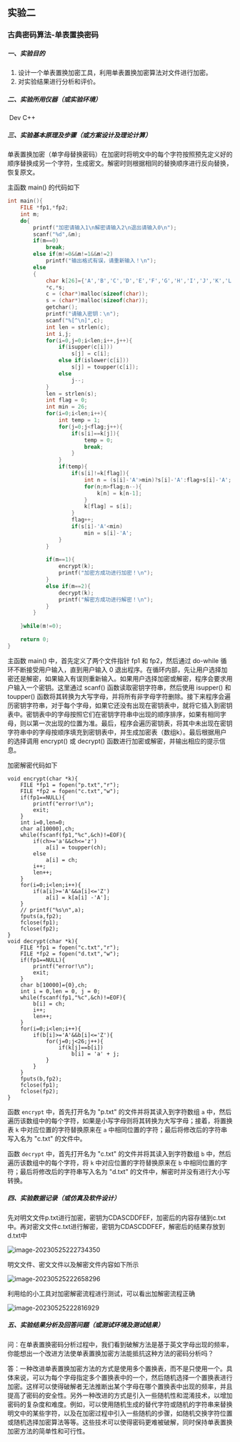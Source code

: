 ## 实验二

### 古典密码算法-单表置换密码

##### 一、实验目的

1. 设计一个单表置换加密工具，利用单表置换加密算法对文件进行加密。
2.  对实验结果进行分析和评价。

##### 二、实验所用仪器（或实验环境）

​	Dev C++

##### 三、实验基本原理及步骤（或方案设计及理论计算）

单表置换加密（单字母替换密码）在加密时将明文中的每个字符按照预先定义好的顺序替换成另一个字符，生成密文。解密时则根据相同的替换顺序进行反向替换，恢复原文。

主函数 main() 的代码如下

```c
int main(){
    FILE *fp1,*fp2;
    int m;
    do{
	    printf("加密请输入1\n解密请输入2\n退出请输入0\n");
	    scanf("%d",&m);
	    if(m==0)
			break;
		else if(m!=0&&m!=1&&m!=2)
			printf("输出格式有误，请重新输入！\n");
		else
		{
			char k[26]={'A','B','C','D','E','F','G','H','I','J','K','L','M','N','O','P','Q','R','S','T','U','V','W','X','Y','Z'},
	    	*c,*s;
	    	c = (char*)malloc(sizeof(char));
	    	s = (char*)malloc(sizeof(char));
			getchar();
		    printf("请输入密钥：\n");    
		    scanf("%[^\n]",c);
		    int len = strlen(c);
		    int i,j;
		    for(i=0,j=0;i<len;i++,j++){
		        if(isupper(c[i]))
		            s[j] = c[i];
		        else if(islower(c[i]))
		            s[j] = toupper(c[i]);
		        else
		            j--;
		    }
		    len = strlen(s);
		    int flag = 0;
		    int min = 26;
		    for(i=0;i<len;i++){
		        int temp = 1;
		        for(j=0;j<flag;j++){
		            if(s[i]==k[j]){
		                temp = 0;
		                break;
		            }
		        }
		        if(temp){
		            if(s[i]!=k[flag]){ 
		                int n = (s[i]-'A'>min)?s[i]-'A':flag+s[i]-'A';
		                for(n;n>flag;n--){
		                    k[n] = k[n-1];
		                }
		                k[flag] = s[i];       
		            }
		            flag++;
		            if(s[i]-'A'<min)
		                min = s[i]-'A';
		        }
		    }
		
		    if(m==1){
		        encrypt(k);
		        printf("加密方成功进行加密！\n"); 
		    }
		    else if(m==2){
		        decrypt(k);
		        printf("解密方成功进行解密！\n");
		    }
		}
	    
	}while(m!=0);
   
    return 0;
}
```

主函数 main() 中，首先定义了两个文件指针 fp1 和 fp2，然后通过 do-while 循环不断接受用户输入，直到用户输入 0 退出程序。在循环内部，先让用户选择加密还是解密，如果输入有误则重新输入。如果用户选择加密或解密，程序会要求用户输入一个密钥。这里通过 scanf() 函数读取密钥字符串，然后使用 isupper() 和 toupper() 函数将其转换为大写字母，并将所有非字母字符删除。接下来程序会遍历密钥字符串，对于每个字母，如果它还没有出现在密钥表中，就将它插入到密钥表中。密钥表中的字母按照它们在密钥字符串中出现的顺序排序，如果有相同字母，则以第一次出现的位置为准。最后，程序会遍历密钥表，将其中未出现在密钥字符串中的字母按顺序填充到密钥表中，并生成加密表（数组k）。最后根据用户的选择调用 encrypt() 或 decrypt() 函数进行加密或解密，并输出相应的提示信息。

加密解密代码如下

```
void encrypt(char *k){
    FILE *fp1 = fopen("p.txt","r");
    FILE *fp2 = fopen("c.txt","w");
    if(fp1==NULL){
        printf("error!\n");
        exit;
    }
    int i=0,len=0;
    char a[10000],ch;
    while(fscanf(fp1,"%c",&ch)!=EOF){
        if(ch>='a'&&ch<='z')
            a[i] = toupper(ch);
        else
            a[i] = ch;
        i++;
        len++;
    }
    for(i=0;i<len;i++){
        if(a[i]>='A'&&a[i]<='Z')
            a[i] = k[a[i] -'A'];
    }
    // printf("%s\n",a);
    fputs(a,fp2);
    fclose(fp1);
    fclose(fp2);
}
void decrypt(char *k){
    FILE *fp1 = fopen("c.txt","r");
    FILE *fp2 = fopen("d.txt","w");
    if(fp1==NULL){
        printf("error!\n");
        exit;
    }
    char b[10000]={0},ch;
    int i = 0,len = 0, j = 0;
    while(fscanf(fp1,"%c",&ch)!=EOF){
        b[i] = ch;
        i++;
        len++;
    }
    for(i=0;i<len;i++){
        if(b[i]>='A'&&b[i]<='Z'){
            for(j=0;j<26;j++){
                if(k[j]==b[i])
                    b[i] = 'a' + j;
            }
        }
    }
    fputs(b,fp2);
    fclose(fp1);
    fclose(fp2);
}
```

函数 `encrypt` 中，首先打开名为 "p.txt" 的文件并将其读入到字符数组 `a` 中，然后遍历该数组中的每个字符，如果是小写字母则将其转换为大写字母；接着，将置换表 `k` 中对应位置的字符替换原来在 `a` 中相同位置的字符；最后将修改后的字符串写入名为 "c.txt" 的文件中。

函数 `decrypt` 中，首先打开名为 "c.txt" 的文件并将其读入到字符数组 `b` 中，然后遍历该数组中的每个字符，将 `k` 中对应位置的字符替换原来在 `b` 中相同位置的字符；最后将修改后的字符串写入名为 "d.txt" 的文件中，解密时并没有进行大小写转换。

##### 四、实验数据记录（或仿真及软件设计）

先对明文文件p.txt进行加密，密钥为CDASCDDFEF，加密后的内容存储到c.txt中。再对密文文件c.txt进行解密，密钥为CDASCDDFEF，解密后的结果存放到d.txt中

![image-20230525222734350](C:\Users\Lulu\Desktop\实验\screenshots\2.1.png)

明文文件、密文文件以及解密文件内容如下所示

![image-20230525222658296](C:\Users\Lulu\Desktop\实验\screenshots\2.2.png)

利用给的小工具对加密解密流程进行测试，可以看出加解密流程正确

![image-20230525222816929](C:\Users\Lulu\Desktop\实验\screenshots\2.3.png)

##### 五、实验结果分析及回答问题（或测试环境及测试结果）

问：在单表置换密码分析过程中，我们看到破解方法是基于英文字母出现的频率，你能想出一个改进方法使单表置换加密方法能抵抗这种方法的密码分析吗？

答：一种改进单表置换加密方法的方式是使用多个置换表，而不是只使用一个。具体来说，可以为每个字母指定多个置换表中的一个，然后随机选择一个置换表进行加密。这样可以使得破解者无法推断出某个字母在哪个置换表中出现的频率，并且提高了密码的安全性。另外一种改进的方式是引入一些随机性和混淆技术，以增加密码的复杂度和难度。例如，可以使用随机生成的替代字符或随机的字符串来替换明文中的某些字符，以及在加密过程中引入一些随机的步骤，如随机交换字符位置或随机选择加密算法等等。这些技术可以使得密码更难被破解，同时保持单表置换加密方法的简单性和可行性。